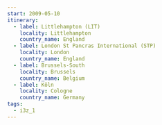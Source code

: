 ```yaml
---
start: 2009-05-10
itinerary:
  - label: Littlehampton (LIT)
    locality: Littlehampton
    country_name: England
  - label: London St Pancras International (STP)
    locality: London
    country_name: England
  - label: Brussels-South
    locality: Brussels
    country_name: Belgium
  - label: Köln
    locality: Cologne
    country_name: Germany
tags:
  - i3z_1
---
```

